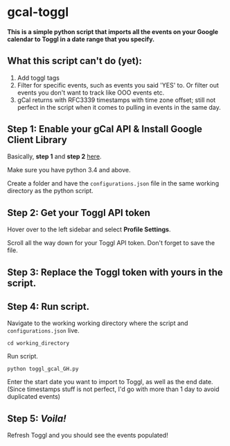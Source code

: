 # gcal-toggl

#### This is a simple python script that imports all the events on your Google calendar to Toggl in a date range that you specify.

## What this script can't do (yet):
1. Add toggl tags
2. Filter for specific events, such as events you said 'YES' to. Or filter out events you don't want to track like OOO events etc.
3. gCal returns with RFC3339 timestamps with time zone offset; still not perfect in the script when it comes to pulling in events in the same day.

## Step 1: Enable your gCal API & Install Google Client Library

Basically, **step 1** and **step 2** [here](https://developers.google.com/calendar/quickstart/python).

Make sure you have python 3.4 and above.

Create a folder and have the `configurations.json` file in the same working directory as the python script.

## Step 2: Get your Toggl API token



Hover over to the left sidebar and select **Profile Settings**.

Scroll all the way down for your Toggl API token. Don't forget to save the file.

## Step 3: Replace the Toggl token with yours in the script.



## Step 4: Run script.

Navigate to the working working directory where the script and `configurations.json` live.

```
cd working_directory
```

Run script.

```
python toggl_gcal_GH.py
```

Enter the start date you want to import to Toggl, as well as the end date.
(Since timestamps stuff is not perfect, I'd go with more than 1 day to avoid duplicated events)

## Step 5: *Voila!*

Refresh Toggl and you should see the events populated!
